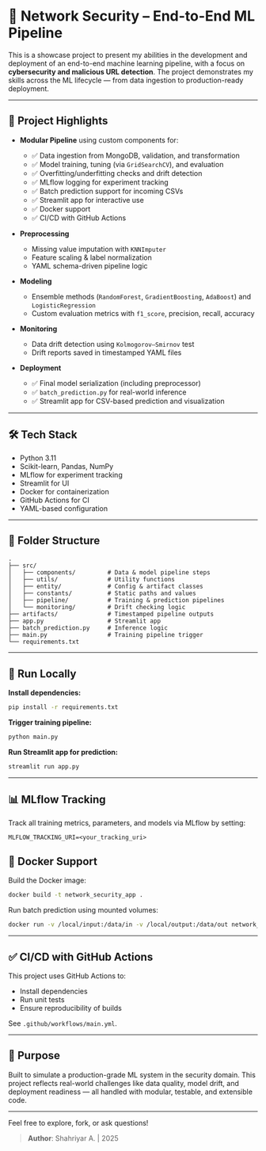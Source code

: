 
# 🔐 Network Security – End-to-End ML Pipeline

This is a showcase project to present my abilities in the development and deployment of an end-to-end machine learning pipeline, with a focus on **cybersecurity and malicious URL detection**. The project demonstrates my skills across the ML lifecycle — from data ingestion to production-ready deployment.

---

## 🚀 Project Highlights

- **Modular Pipeline** using custom components for:
  - ✅ Data ingestion from MongoDB, validation, and transformation  
  - ✅ Model training, tuning (via `GridSearchCV`), and evaluation  
  - ✅ Overfitting/underfitting checks and drift detection  
  - ✅ MLflow logging for experiment tracking  
  - ✅ Batch prediction support for incoming CSVs  
  - ✅ Streamlit app for interactive use
  - ✅ Docker support
  - ✅ CI/CD with GitHub Actions

- **Preprocessing**
  - Missing value imputation with `KNNImputer`
  - Feature scaling & label normalization
  - YAML schema-driven pipeline logic

- **Modeling**
  - Ensemble methods (`RandomForest`, `GradientBoosting`, `AdaBoost`) and `LogisticRegression`
  - Custom evaluation metrics with `f1_score`, precision, recall, accuracy

- **Monitoring**
  - Data drift detection using `Kolmogorov–Smirnov` test
  - Drift reports saved in timestamped YAML files

- **Deployment**
  - ✅ Final model serialization (including preprocessor)  
  - ✅ `batch_prediction.py` for real-world inference  
  - ✅ Streamlit app for CSV-based prediction and visualization

---
## 🛠 Tech Stack

- Python 3.11
- Scikit-learn, Pandas, NumPy
- MLflow for experiment tracking
- Streamlit for UI
- Docker for containerization
- GitHub Actions for CI
- YAML-based configuration

---
## 📁 Folder Structure

```
.
├── src/
│   ├── components/         # Data & model pipeline steps
│   ├── utils/              # Utility functions
│   ├── entity/             # Config & artifact classes
│   ├── constants/          # Static paths and values
│   ├── pipeline/           # Training & prediction pipelines
│   └── monitoring/         # Drift checking logic
├── artifacts/              # Timestamped pipeline outputs
├── app.py                  # Streamlit app
├── batch_prediction.py     # Inference logic
├── main.py                 # Training pipeline trigger
└── requirements.txt
```


---

## 🧪 Run Locally

**Install dependencies:**
```bash
pip install -r requirements.txt
```

**Trigger training pipeline:**
```bash
python main.py
```

**Run Streamlit app for prediction:**
```bash
streamlit run app.py
```

---

## 📊 MLflow Tracking

Track all training metrics, parameters, and models via MLflow by setting:
```env
MLFLOW_TRACKING_URI=<your_tracking_uri>
```
## 🐳 Docker Support

Build the Docker image:

```bash
docker build -t network_security_app .
```

Run batch prediction using mounted volumes:

```bash
docker run -v /local/input:/data/in -v /local/output:/data/out network_security_app
```
---

## ✅ CI/CD with GitHub Actions

This project uses GitHub Actions to:

- Install dependencies
- Run unit tests
- Ensure reproducibility of builds

See `.github/workflows/main.yml`.

---

## 🎯 Purpose

Built to simulate a production-grade ML system in the security domain. This project reflects real-world challenges like data quality, model drift, and deployment readiness — all handled with modular, testable, and extensible code.

---

Feel free to explore, fork, or ask questions!  
> **Author**: Shahriyar A. | 2025
